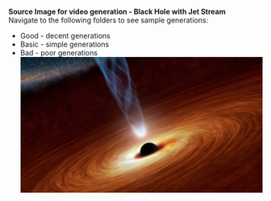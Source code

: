 **Source Image for video generation - Black Hole with Jet Stream**  
Navigate to the following folders to see sample generations:
* Good - decent generations  
* Basic - simple generations  
* Bad - poor generations  
![Moe Source](https://github.com/bartczernicki/StableDiffusion/blob/main/ImgToVid/Black-Hole-With-Jet/Black-Hole-With-Jet.jpg)
